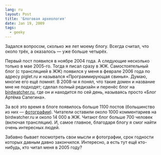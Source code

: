 ```yaml
---
lang: ru
layout: Post
title: 'Блоговая археология'
date: Jan 19, 2009
tags:
  - geeky
---
```


Задался вопросом, сколько же лет моему блогу. Всегда считал, что около трёх, а оказалось — уже больше четырёх.

<!--more-->

Первый пост появился в ноябре 2004 года. А следующие несколько только в мае 2005-го. Тогда я писал сразу в ЖЖ. Самостоятельный блог (с трансляцией в ЖЖ) появился у меня в феврале 2006 года по адресу piglet.ru и назывался «Программирующая свинья». Думаю, многие его ещё помнят. В 2008-м я понял, что такие домен и название мне не подходят; сделал полный редизайн и перенёс блог на [birdwatcher.ru](http://birdwatcher.ru/ "Блог Артёма Сапегина, ага"), где он и находится по сей день, называясь просто «Блог Артёма Сапегина».

За всё это время в блоге появилось больше 1100 постов (большинство из них — [фотографии](/blog/tags/photos "Мои фотографии")). Читатели оставили около 1000 комментариев на birdwatcher.ru и около 14 000 в ЖЖ. Читают блог больше 700 человек (включая трансляции). И, самое главное, благодаря блогу я смог найти очень интересных людей.

Забавно бывает посмотреть свои мысли и фотографии, срок годности которых давным давно закончился. Интересно, а есть тут ещё кто-нибудь, кто читал меня в 2005 году?
